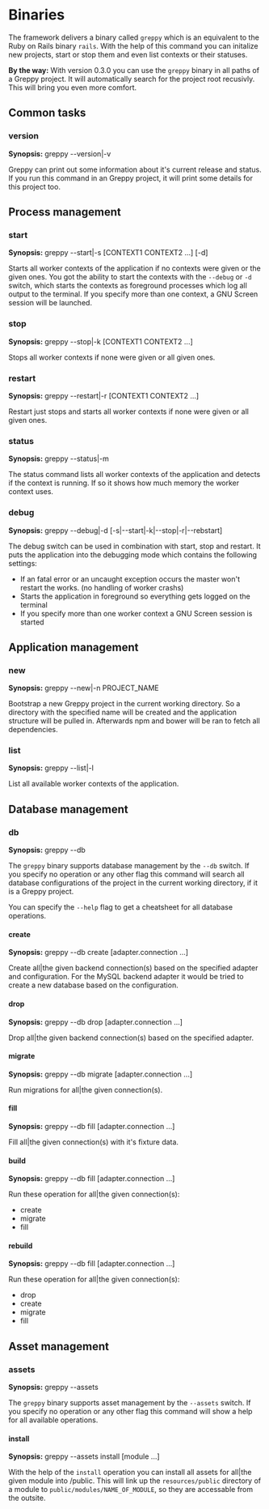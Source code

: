 # Binaries

The framework delivers a binary called ``greppy`` which is an equivalent to the
Ruby on Rails binary ``rails``. With the help of this command you can initalize
new projects, start or stop them and even list contexts or their statuses.

**By the way:** With version 0.3.0 you can use the ``greppy`` binary in all
paths of a Greppy project. It will automatically search for the project root
recusivly. This will bring you even more comfort.

## Common tasks

### version

**Synopsis:** greppy --version|-v

Greppy can print out some information about it's current release and status.
If you run this command in an Greppy project, it will print some details for
this project too.

## Process management

### start

**Synopsis:** greppy --start|-s [CONTEXT1 CONTEXT2 ...] [-d]

Starts all worker contexts of the application if no contexts were given
or the given ones. You got the ability to start the contexts with the
``--debug`` or ``-d`` switch, which starts the contexts as foreground
processes which log all output to the terminal. If you specify more than
one context, a GNU Screen session will be launched.

### stop

**Synopsis:** greppy --stop|-k [CONTEXT1 CONTEXT2 ...]

Stops all worker contexts if none were given or all given ones.

### restart

**Synopsis:** greppy --restart|-r [CONTEXT1 CONTEXT2 ...]

Restart just stops and starts all worker contexts if none were given or
all given ones.

### status

**Synopsis:** greppy --status|-m

The status command lists all worker contexts of the application and detects
if the context is running. If so it shows how much memory the worker context uses.

### debug

**Synopsis:** greppy --debug|-d [-s|--start|-k|--stop|-r|--rebstart]

The debug switch can be used in combination with start, stop and restart.
It puts the application into the debugging mode which contains the following
settings:

* If an fatal error or an uncaught exception occurs the master won't
  restart the works. (no handling of worker crashs)
* Starts the application in foreground so everything gets logged on the terminal
* If you specify more than one worker context a GNU Screen session is started

## Application management

### new

**Synopsis:** greppy --new|-n PROJECT_NAME

Bootstrap a new Greppy project in the current working directory. So a directory
with the specified name will be created and the application structure will be
pulled in. Afterwards npm and bower will be ran to fetch all dependencies.

### list

**Synopsis:** greppy --list|-l

List all available worker contexts of the application.

## Database management

### db

**Synopsis:** greppy --db

The ``greppy`` binary supports database management by the ``--db`` switch.
If you specify no operation or any other flag this command will search all
database configurations of the project in the current working directory, if
it is a Greppy project.

You can specify the ``--help`` flag to get a cheatsheet for all database operations.

#### create

**Synopsis:** greppy --db create [adapter.connection ...]

Create all|the given backend connection(s) based on the specified adapter and
configuration. For the MySQL backend adapter it would be tried to create
a new database based on the configuration.

#### drop

**Synopsis:** greppy --db drop [adapter.connection ...]

Drop all|the given backend connection(s) based on the specified adapter.

#### migrate

**Synopsis:** greppy --db migrate [adapter.connection ...]

Run migrations for all|the given connection(s).

#### fill

**Synopsis:** greppy --db fill [adapter.connection ...]

Fill all|the given connection(s) with it's fixture data.

#### build

**Synopsis:** greppy --db fill [adapter.connection ...]

Run these operation for all|the given connection(s):

* create
* migrate
* fill

#### rebuild

**Synopsis:** greppy --db fill [adapter.connection ...]

Run these operation for all|the given connection(s):

* drop
* create
* migrate
* fill

## Asset management

### assets

**Synopsis:** greppy --assets

The ``greppy`` binary supports asset management by the ``--assets`` switch.
If you specify no operation or any other flag this command will show a help
for all available operations.

#### install

**Synopsis:** greppy --assets install [module ...]

With the help of the ``install`` operation you can install all assets for
all|the given module into /public. This will link up the ``resources/public``
directory of a module to ``public/modules/NAME_OF_MODULE``, so they are
accessable from the outsite.

